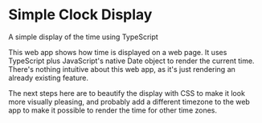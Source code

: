 # Simple Clock Display
A simple display of the time using TypeScript

This web app shows how time is displayed on a web page. It uses TypeScript plus JavaScript's native Date object to render the current time.
There's nothing intuitive about this web app, as it's just rendering an already existing feature.

The next steps here are to beautify the display with CSS to make it look more visually pleasing, and probably add a different timezone
to the web app to make it possible to render the time for other time zones.
